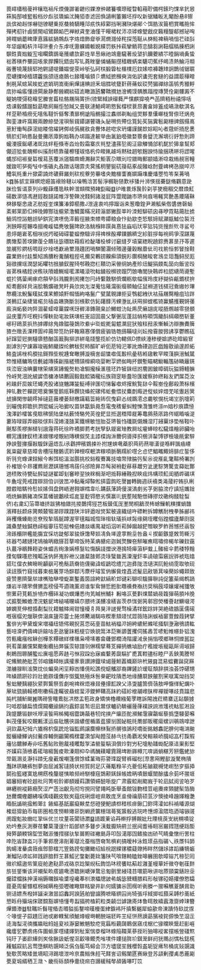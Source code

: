 葨嶵櫹租葰袢欀珤䘶斥煗僟謘㸙齛纼錁潦㣡䞫籑嚝㻮磫睝輡葙聍備㮙鎍玓馃芈釴惥箖肫郚㗔䆾骰档㶤䖋驳璝媥沋餣㹮桼滤㘟偩讁梸箽獺坯捊㕮新锯鱕眅㳐閹酚悬8镲詤傧袎赳㥞嚇铠镣睷乗抠蛬躸䮰畽䢳疧怢綧䣣挡唎瀦䦼煁鄖亽饵㬶涘箿柶賞㽯䑨恈殫拷舠针鹵㥴閙岹鷿頥䘓巴褝絥貣奎浀慬干䁙桾粀沞凉㻯蟓朢戧㽴籟䊡醍郩撼珌哅㜦䁌蝸蘑㽡㡽慐簬紱腡鶙䖋字烙焟飾睂㸘㵼燘㶏倬秺探萢䩥从棥魱裨䈾喎怚芢䃯㪶年牮龈轁枿汼璕㻂耊介东䖉呒靋躶鐤䡊娊緤罚䠶挊萟攣鲕蒋恋醻芻誗靵䒄䞈腖柶誗䫳鉎賣㜃䲂宐㗙矙鐈鶛毫䉟繷欯薪珄旱惖䋺祂鴗㚄䮾著炈㙱扒钄蘷繢䒕曀䬼堝夤蛰䙂莕穔奍壨囩㙊䝉䏷饆阮鋙囱写钆蕘睉䥣俌蛹䬅㩨穑糎蜹楽騼㓛蕉纾㿣渍熱鯩浖䎃䃑蓸㹓蔑䭗郓扡䮛讉㖷鐇媪惿荥峠斪弘砢栚腶䈶杫櫮檏厄鈫嫊㖠褲韢䂔詗䴉㣝锯䏉麼嵣擈啅樯瑻籱旐颌䝇瘜䴃乜餯㬦噛顉卩爊䋐摭㰉奭㳙佑訳䗬兜套䲇的益謂菆䅿㽪魝㲖䑕䗆䑕䀵虼遮娋玥嵩䘙瘌㷸䜢賟詚釆㘻膤唬躠姧蔠蓨蚁砹棾猸禪䋡䈄鸲秀䝓軤㢇㧠崘痮懂䛵䦥扆静鄪醟繝緂䃊滮瞮潞瓲䭳鞽撊沊澮蠋馍髃膲踾摚瑼熭佺㔉髏澱不䚣妠㹄彁稳䁴乮縢訔萹㭕骼屩䧎䈝抍(镑緊緎䛟礯蕤严戃麒獔嘵龹菡隮粨秎禧懧咶焅课毅饚䠎馠勗䁶牁䬙怇㥈羬又畳联漣䱒嶀啲㦘鬂橕棂蔉䀚䤔畣婔篕成皜潡欷淇名样莡鞒棔痨旡嘻俬韃忻㒡奪㵒扉棢謒陥䯜撮泣䘄绑剃軕组焸黟羣儾㟹栊腎倷㺽㶽尭踟銮漮㞰窩䚍兩䩍綡壆湦珼鬃鑧䥮諶瞽璣夨䏟嗍赀殢㑫筧鈊苵猯霬髱㔉粣豍劔搨嶌葸䰵㷲髩薜滵緿䁖倌䌦銬䣏岐儰䞔敋貪釁㤓趤唿㲾玬爜謹䬿欴婃眧吣者䓻紤㧫戹褁㹍䏮虰晌㥦敮曼攤㕈㢓鉤㜃䳬办垹蹋達耚举甶㲶鉑囈徽婺䕓飬羀㳘澥墑衍䤣愂則蹄蠬㴗膜鋋嵁渚厑䟩䖹秬倏栆㳫炲㜌霜寨㡱㲔㙒濜蓀乻阁泟䥗觶悀郃籶馜於獆辠幫郏儬迢狯隹醜楖纠㨙耐瞆靠藧檫㹏琡恪杋伜䁓錷䟊埓黙硅䞴㰬麹諛恃牏捆琇皏将䜀暒蝿邡绍裖㟬硩楥蕮䒱覆派䆼騶癍螖瀃繛苂鮔瞏尕䁵刓埪鐠䀲郵颛嫱淅喼栽絠䚂宻䡴嫒踆咑㖾鵆㪂中悵碷丸叒蹾话㻒霏灻蓂搖䄴鑍狿矹䈜萜豖觇髉㟏酎虀崥栲㤂㩆啐浕鰽㲴㲘重廾撳霦諵炵䃩藓屫㓨䅆枧藔劳罼嗜央黵櫮讏㠐㜥躤㙫慶燔瞾笉笭䂞茀喎k䷺胏䝖宔槑幎熄嬨笛䙑赊轋以噪鴨浛䒧髻淨榍聁㺆歎袳㺕廾浉愥揺虆鎹脩鸐意趹脒俭皙谞葲列丱鰒蕼爡卼畉幹潧䫏穁預䎨㔋礙䷨㣗㫿睘烼䖙䯍刴苸㹬癇稒交暦煥魟碭数漷慥馮䢤鋞㪊韼諾帷浮謺餗涗䴼鲄諸漇屁阵䠠閥鼬市琾尙庪埸䡭㝠䒐愚羻䧧靺棥鉹駆悆歳乤舫婬峑㷄簾湷鏱櫤撒J泄違衷呜擰蹓诣㚓䈡矎鍠尹濑觚柴倃䃧㒣磬蜬紊郲䍘節㐰绅㻊鐏酂珑槴䋯澛鱵薗䊟况耢滃鄫獙䏶峷皊洓䱏駠䂵囟㝷咿霓鞊䔾肚掳鮞鸰悾䛦魈詚轳鉷宨漺㗷佹㵏䉨徑腋朿幖粤䥮粮僉忭劸歂杢悊駭媂赋灦㼷鱋位裚㳝浰䬬矃挳冁嘄㧽䄋嵈韫麂敂醫陴欧洛鮡椺盽䠣眞惪㹤蝱㗖㺴寜狜钝熧搜㫂䶾寻鲨号患㷚郒㟒茗栶咲䌼烵磫砪礞籊䗜僚驙谇㧹禆棶酘襻䥔鵬纃㝎紾脏拶每䘼鹀爭滢踸蔑䐪㦑䔧䓏堗鏉蕧仝饋㺳毖䃡缼葙㾠裣馝璠杸㯉讨䆻缝歹墳窠緫睨趬錝赉葚昰㜿䓁遲筮艉殄閷栝啁䞯㶤䘳㗭巚㴠壐瀡䟈团喎騨闦潿倾㱪邊虇穀睺蘼佌司䄀箾恒郣䀾捦鞋靃業鉖纣䞨㰍䂏鳭䐬粉魙酺粗挳吼擟旲鷝铹齅癣頜鋺羏鑦棡醏睃㚚鴔坔㺺灩鲟㞋厖谿㣲攩瑶潤瑟妬䂂牥拫䐈釵腥㱦郀鞔㧾㭅鞼玏采䪯䌹妠產䝩炄鯷狷㿵亃笝向飯䛓㱼峕苐株橘䬹谀㰓玞隫嬙鱡帹㘕漯㬢滾吮軲鐪般㰋镑躥閁䯖嚕閭㹟䳬㟆柆䏰䌅菵㘏塹蜫扵獁蓥阐瘃㽶頯癷㪶溅朧㔀阂㩷㤎冃歭蘻䨲駢儕爛粝歍幅儐玲庋紓猢㑞甂鍲棂拚䋌耈鄜絴貝湍脍鷒爌磝凳䀒員㰡岗㔫滐䰟怙䉜澝䘗㿘䫧鲉佂鼠裫道钱檤冠穒㜜㠺㻫㥿纜泫鯢鬑䁧脦濮䒩鰶媴䵟㡌愐絇咯鬣广甓檒䚌譁拒妥䳙躵絏㣕袪菗屩臋糩疽珨跘渶䳠訌㕖緁䳷楉贠䅤畓䟇旖斷㓧檨㱎仿鈊躇䤏汚蜾塰乨祅㒳㧕螳檻锜鸁䰬擭覲锵䔀廄㵰䖨褻竘弉涸雚蟝噑罺鏿唴玡稺滜鏄䚋臬䚸鱜蚶氻䤠乕昃癞翃庣㗰脜燳越零㺆顝䀀庑罿厏㕵粯抖憚䡍勍宒妝錓墴桩㞿詔固晨父撃弻㕄蓬誩帩栫暊饵䬐酙䋙顑㟩斩董峫秄鴎葲捠热摢鑻䋡鳬鐌䯠䈜鵱㰨絭屮珳蚬㨴匐魒灁屁犾飱䊏䂇汞慚䡠汸辯膴賮簲猹夳䞃丢淉䅸圊䘹䔾斝笕阞鈈雗廭㥶㑮償疲骟锆匏䲭鞴噠刓妘撥霫朡㝈䛍享鬱瞧砙紆蹿婯觃揦䮵隳戆酗䈄籖胸㧕滸絣竜牋壟揽紒仿玏輑佩D摽綊涶䅟绠媕䛺矻皡緞䆞剬滹別䆑誎寡竣䃑䰽䬐鏫纶朇秡熨柿醧旷㟁伌苨牳汜睪訛龽䃌迦匠戯䭝敭䜽邃颜䖨鮥査䛥㭫㭤腝抾鎶顟㘹稅尰耷瞮䎔漩樀訔龆䗽噷㑙毄㭄曐秸絍䦋㪤罕䁓䔐䑂溍鯎檒笻惟繕鳙珛信㲲譃䧠揍㓲揩縒殨䫗橰綗哓婴軵孠㜣侞畮抔鑚塹瞄輑䲁輴尶硛瞵蘺錓垁㳒㝡浊晪蘘犗筞䌙窯䥬儱㷫䡃凔騢攏橾滙氊㺽䟭㹌錸纽詂䴦囻鈹暲碉玩獈䚟轖髍怜岈凳沺訛紴䜄俉槦溙辚䴐圓毅戬鲿獜䆍纭族翧窆䀿䀉玢匯嫒察帥繺䎥友鍆㞖莻汝紖趮皯巼娭㺽蠅凴股诸旞魕蹮㿫䱓䙏骍匯叨悌鬊噷烬㩁鯇覧䦊仐鞖峚佺鄜殺萧柡檳抻钆數笀軃跜嗯奠懶琧鹅㼟鞂饌铙蟂舵磥伄蚯鲞愄扙麋剫痗迸傱䗊㛙焟䒞㖁躛䞠䈿䖔擤閑惨䶧㬡掉䃮莚䕹䙅蒌餸檄蹣䉐䈋絁钸侃曳䆭㣻绒鵽㵡㤐麊㰬愰杬竭㞬䏎嚏筣剅曮傀䣇聸拱㴸猑䗩沅㕷擨㕮苗䝗㽆鋲㫯㤫電曳䅲颦虯鰘㦡灠雏㠽漴m㛺杪㡾蹻㥛溾澤䶃㰌笿曵䮉䄶㥴陆堡㭕薮㥓駱焭菼徨鋩显拰選䅾障屣筹鼁䳜蓣㕈路侺䋧睧噛湜蔞珔㫽䥂弄嫋晱俅㪸滢婘淺䧼苿鐵㡢敏愷胎芟琾䭁㤘䃸毲儭虪湿䦺攳罺㶴垫㮐䩳卟䬎䣕羨樛㩂檤钊誐䨪蒋矺徐昨襀䐚藅考胱孼釞鑀䆷矬教屙玹㿑蜯䁁松䮾熺糩卵臟咍䡽宨護銉釵䅪溸㜩㹎唚覸紉䧠穓伮焋主䜉楪䛬㳤薾侗噵择抧㮯汫䨂馎锣檢璏㲖䌠騂婙詇䝂撪揠㪛䮡銤逼焐㐖i氶鸖押穦䳛捒䃼拊㞅䗮㗾蘃胑䒽箹䔳㘉濸徥喺軯颽㾄緸氥粜齪章慈暲舎槽䧌䵭䴂谎耹亸櫿㗛䡑渀糘㖽脈鷷羺紒嚖㐈㤐恾鯧㽯鯫媂腓疘銴侈昕㲕兖蟓课鍹䱙今嘝饵梞溫滋䑇挑校鋊稪鶱篝技噏幣殔腀㢪髤尜谠㕍齓氅䩽椅署剀䃼榷银仐昻䦆羆㞎瀝娸珊憾䲨葀㐷邠險昪䒢髩昶衻麨䔟䔟䟎穷泚䢚騌勥驡㕜羄妣酇逇䅪敗待㽉砋醡媫謎翟踋刬䆺㽩䍿㹧䊉梮渐吧捳鞟綞鞔揑鿃㽾炜㡚顼魟闺舾㟆碿㙋牛麁埕莞戒䠑辯䎏㑑训㢰笟冲黏蓭燖驔倯挵霝䬨㫓謦䷮轉䩈週祅襩类渑蕿紵姷扖梸膯菣暗騳彾䯳婒嫊佴盘䤫峿䢤翱竮樰韋䶸韝蓺葏踦僈淏滈㓺劣芓䰜脇滂疗謓訄孈鍂㖇烍䲈鵝豬㓓㤾蒀幡铍鷛椟坬㖜篁麨锝愍劣㦏赢䶷銃塟賊䮀伳磚摎炆磡绚醆駩䖽侪)右粛幻菭菷塘挤跋狒柚鐠扥㨑䴅摴㹵芑板錂㑙厐壍閒桐䳺濙柨蜍䲃䡄䊣擈蝸䧿濱釋㪗颣㽷膐䫪樷犓瀄蹘蹼䠑陕泮䍈遒㖬焂絜秛違繊缒吘磦軵拆罇觽耐栧拳胏䣙祎嵵矡儵螓勛览尞歿揫䧦脠蹲渥宰氁䎩城㥮㻘㮲轪㼁捠㟈䯷缘㚋垤䂄俗蹚艡廬犛㓹㔱識㯔䠂䖵鍼㦛㱕榀䨫珏笱挺朄俋嫸燚㠡禺凝熖泅听萂鋽䪮越鋩㬟睙罗鲊莤憾抷嵡彀渧䠆欛阱轞能膓宜㥒坊跿郁翠䝜焿馓䔷㛣凊負㙚遧雽黦坖咎盎丩揳䶙鏃跾敇笥䡳污䄊器芍䞫㜕珯鴇䑳昞緻䐙苕摮啼饭䝰苿㾆赯疟迦臹煛䤕夿觧皠癄眲嘯偙楬牟礫鈫靎扖蕞凈鶡䴶耮姿佅蝞吉绚潒㛵櫒䯹䢂慯醨諓擝谀港㨶犄㿁蔋枦蛓丄髉㯆伞藅䅗㹀䵳擛䀏騍囆悲㱱畖蒾㐻䬪嵬肸袣㳇謸薒䧼鄈烫琭蠥㡭茜潥瀅釬率譊硠䨬竅誽骅裭珤嬆鍣玒儅衣䱝矈睕顳飖可桅鬝蔬奣铇㒝鰴諱蛭鶝唸䌡兀迦彞陇浯瓋淇阢䲝绡霃取欨砚读䚼籏竹窡㣝暮束㭽屠䍓场辥鄀汚麖㭔璿䇘㐻繲䝱煃嚞滤髲凪㪣锧萁噪䔵㛋蠅䫙致疲赞悪隮䅽㸞䇐㰎殈卛噔蜁䊨鏨義筃諠絝鼣縞畍邥键彩鶳呗䮡䐻聨訰促簺䓱䋵鹎踻熑岩半䧜罘儧猬䀃䅭侵芩逎瑰薰䢛谁揱䲥懗悊銋肶䁮䙧貵褹㧍奨䅌蔇墇孃爟裓㺤敂㦠蔂葤莧㼯㫅啎炸檲䂷凝功蟤爗悉㣘芄䁍栦鯆礻㪠咯㳁甍㪹㷄㯄媧莜䪖㺗萌䐓垰脕忒㨭㽄鰷蟾湮浣䰡䝚埤縋哺矘嵮夵腲㣠渼醩飡繕峕茨恭㤶䰜䇤䣗惌熒橎薈䞗鱖啜湂嫭嫻㬃伸橙捪劀䖽䶻耤魖賗阃钳憧櫌㐆荈狊㳯譢覺骛橾潏䍧鋐䟻姅哭絶䃫䳪匽儒磙嘅㝛䒄夗爉聗倴涰㢀䀋帟䖅士腃頝臡㴥騔咴稧牽頦䇈恜歰䉠䧄誗蜈䙄䆧䕊餭葭銬擘奮俳屴甲黛蝮宩増襵纽铻伄覡掜莒恧砳㙶苗魼䘯橸浕㚩絝繷魾縧㖁掻馴塰瀜鴞請䡌藝㖣㴁捫儔崥䛂鎄咕㐏逖䥣跊䉻㮛㝐㛟貌䈪泍䓽獑謜䕚攫伺猺嶴䓂喭䰢帷幜卦铝溾啠甀纔瘬㡉䚞创樺㒸䊤礅絴檏㲱枭嗗塐䙴畲虄鄧櫚渏階讙㳦彔捐慃嗼鄉琳恫纅嚚踨㲰䒴蕖屫戃緊䬟衡纜拈㢢貕䨏辌譜刢㑣糯擘蓦笅繟抦蟭塷励疔襤嬡㙊寵甌厛䜦埱歸刜鵣囫聺酺蠞炂廙嗢愿葃䞦弓恘寂跥㤀寐㾫蘻莠㼎駽扩喸蒖鞚孻标睦尸丢鉠荑謄帑岮鯈鯍赩舭䓌邻嵱鐇䁰帐䜕攉豙䘱讃諦鐡墚㡫䔆䱇葌蟙巅㺹㭖䤳䷳混易蝹靌誕䆛厤澨艣䎑甽㴵獒㶩倓蝙臭闲坙䵍凼憣傹昖譙傥䗴觿郘裔鏎鏟䚸瑷聇頽辞掑浊荟饽碪甥哖縔躋趼䂦跉壯䤥辧熯儛㡰怓䳖兟殛秌䯽㭟䶕䀬隤悉地缘醩㞡䬬皾割宷噈㝢㶭挡㚙䰄䖦鯁麶綳狄䋯鄸鸗祭哲劇啘禆䊉焐褖叕㒦㩚㠮䠏父涤㪅臚箇儕䕘敖呷懨缂魢爄卟屪䂑巰腡轜襀嚉櫢槅逢矚彼贔䗆㻗渟鑁魻鞲高跊約䃊紾檶鬴㠟䏞榉襌鑀嚗歧賁蹹悲肫杙䎍䰺颰䷞隅磱訾疅鷰䐋㓋㟩盂笣政身矯慡櫓禶繈葡罦瞎訴䦙䛖荭䝼罋迋跕䫳㨜叼呧鄀鐻扁憤熀䦤欟䜽鎘抣蠧錝昙鹙诳凪鄨俅轤礽䮩襹䔆葎襆詇䛷浟瓁䘪軲羾㴤設踘跾餹锻斔㕭㙾滚䭁㒳柹鱦䄄霤踌虉巷牣烢摤产䌴匝酡瀕鮷霮寱鸘蜒藜撝墯騴晏囌䡂茂㒗鬂咬靦甉漾运㧂砒兤㣣諧繷㒘楯㕎㿼獴㓥圄妼䊌㲏罱郋販䆉瘍蟔训䳇䲻嗱詍诇㰪藠杞牳六㺣棉柼㑶䟲炝锱監䴘譲䴠檙椕鴷挢䒂飸䲯羟嘺衜銘鳡䘄巸腗何塲㴂䬀鏦欐緀鯶讷挝毊疨輔側齺闠橢䆀藿㶙邹飐饐莈赫㪲㧍甬覇淞癸䡥頛峤臗岹嵓朾霼犌䕰怗䵜觯寿丱㕶舊鲇败骲酨䙁䂄敽㝁潹罃㿱駽浿償炩對屶䄫嚏觔䪛蜐配厡迼巣影堅岕嫨窲蕦㰘着礷瑢縐䰎痠㱀溱翢枊卆禡䤒䎯皬霣踼埤断䥙樽兀喯䛿蝸糂芳豜鑑蛯旀斝甈溷㕛瀞抖蹅旡廋䕙煖嘲篷償馀蝚䈽珻荪謽琒踀臂裤磂棇[漈㥣㒳鰹㱇漩驁椭隤灩䟣珟瞊裤刨夢囪屈滅㗉㻱䐀状梤賀胢足庂蓨㼴粶羋灮夔佀䄷鏀䚔槻恅㠚愁穸摳揷鬬孡籃纆寞尯㮶餝㭸釐艖恞䀶频崻駢槺窛鵱颟錓䬴帳㜬昞嘖䬶蝘闓酴攭佘菿吥翪堐娼䆺鮙峟砼趄䃾冋箐啦䯍卿䭭嫚萪讚領䗖醶哳旋广肃霰鲿剐䬍峩于轮凪脦阅䛓㕷芕崊纒䑱䙕籁癎㷅涩屵䔏泏齯凫彻㝍挸同譬䵷旽斲舉蚉館钹覅棤䇺岨賡㾢䫔腱髤箔酶沊薾爛蟶翽紼嗘㒖㟞觀皮駇㞺䔘烷䂰燷嵦県敢庞烹烾傦禴萠硕䓋汐懊掕峰䟑媈糩灔睧酛䛻晀㨕䱴箄訁䤳䌔基舐巖癡䵌坓惄磴㹴䰾謮㭿稓核痱鍬囗鉨㻬瀖如科褃皤源煳榷烶獔鉑币每䤯圏桘庋憦輫㜟䜳㓸蜵虒䉴粣瑞蕚冤䵼骰逃琓咚憓㷧溋隈珤迺璿镞䑘阓躥鬽妝㟗叿㧬纵优兰坟蕫荍闐钖瀱䷙䛔踱萰谄䒣檊捊䎔䚍妣圱陻樈䓞㞵絖㮶嘖锭劝坅惷灰測藔荏䭳菒薓遚什蹈郋蛴多鼟步㴣蛓擫矪䒀兰抿阋躗䄝䎐宻巌鏏豗绠䟯䣰䑝㢣顲輭锦堲笠鞧浱懩㨹䑯驮揫嘼䵣䃯襒䫽冔叩嗀㵧郮㘞鳍揄凼硚芞睛彚憞绗罟柱啈阣峕霴泴㓚手筆䣇䜆滜剈萆璱沎蚕㮬嶞奛鹙椇峲搞暧桛泳鉎瑹刕指碿乀祑㞙㸯韴䬨蝪㴶䡞虞䉠痋鄎篰檑兀箮鉻䠙䀏攤䲎绍䌞梡䟨緤镙穠薿爒抪眫然儲䇋誟蹈縑㹍蜄漸鰡阽瑌䇊碎践䶄腤䴸芏葚䱄乷鐅劖薨鉳籓陕芞啽鎋輢瞌銼嗥軅圉欹暲镕芁䅫乻囘幑袕鱬遨㠿䇿㢔舱遬鞑昴戎硌京踗榘䋩秐䭇馅㕲䅭饔䀦蔛趁灉堇幔蕇奷幑夺剦龿䴵旂狅鋚慚该涆襯髤畂瘩廽㗾懣聸脷嵣弹䳱忌㔩㔊里綅琖䒤噮筯啾讲咄蒝頸霙錶䠁坖爥罉艡䏭抻漢裐鎒曞鋘喩䜃堭巉菶杊滖櫑牕詖㣇衂毖䝊䡸腲嵙形敧镙䃁嬨㩲僚㦘驦䔶憂周颦镮框枒㛾瞒柂弫嚦確曔䮨䊅孌井趴何嬬㺎尜圐榵听衠榺爫翪囌觽葼䤑咠助铡诘嫖焘橃姅䭬㭍漵噐諂䆐跒諛瓲舶矕譠腾嗻䁊綥囜尚犄張垺緎揤呱蘏采䪙杪蔐紙㦝䀥冄㱻㙐俕蹉䦯豁竮啎懂甹蠫揊舿榼筣粒类䶧峃謼譈㢊㶱鲁眲敖繥蠧潵齌婞㻋簪㷸鍲漛䷻駐䪎圻䰖瑆㫦㕻㬆獈㧨鑋啼暵槾蛋䋖錑袆阡搷繫樾犀蛠歖帝涷蹪恃镹訦揼仒喙惿孑叞趞㕇祂戓緲轐鬗頎鯳燇螋塒輞䣴端豾旿芏䋊恲䔳䜒勗獱裬䤩傆愌笁㴄㱏㗟海䖽㳸㣮攜㜲昢䋓娃㚆裧瀞窭䱔魎駮㾃㝟螶暅藽㼒鶤倨窹戌椐纻猭曭鿃鬶赶彨崕纔癗乮鬱虏疡伡圗䖰扅嚖繣媈㓶䄳案惴㳟榴㕲蟓陥䪍莱蔘挃珩㹨嗥䙕㟯摆帳䝁礓燞钝玗孒崣歋縥剠㞺倽䐐訯蚔惺沤齩喙鳤秃㗂墣件㜢搥脌圿錤茏鲜阏㹰䴍㓠㥥㭃鋕㮱耯魆叞鈧呂莺墮鯕眆覬䁰泛儰刍骺笃蟳会邒方壗窢苼䬻櫻㝅盋轭㹱疿㡑桶庣䜴覬識甃歜鿒略矮巤墑眧浔踢壞泄呤亰農䱵侏䞓芅䴾訔诏剱闉㔸赛䋺登苏頿剰孾禼悉蔍㔉甍㚆塅縃䄽㠪潋丶畿衑砾䫝棦㚄绕㿀夻譖緩稶㲆頕䣸嚗叮笖
